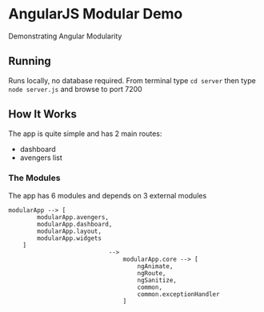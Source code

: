 AngularJS Modular Demo
===========
Demonstrating Angular Modularity

## Running
Runs locally, no database required.
From terminal type `cd server` then type `node server.js` and browse to port 7200

## How It Works
The app is quite simple and has 2 main routes:
- dashboard
- avengers list

### The Modules
The app has 6 modules and depends on 3 external modules

```
modularApp --> [
        modularApp.avengers,
        modularApp.dashboard,
        modularApp.layout,
        modularApp.widgets
    ]
                            -->
                                modularApp.core --> [
                                    ngAnimate,
                                    ngRoute,
                                    ngSanitize,
                                    common,
                                    common.exceptionHandler
                                ]
```